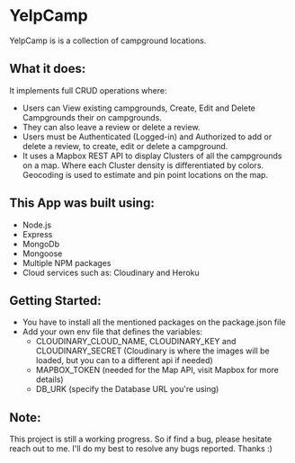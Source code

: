 # YelpCamp
YelpCamp is is a collection of campground locations.  

## What it does:
It implements full CRUD operations where:  
- Users can View existing campgrounds, Create, Edit and Delete Campgrounds their on campgrounds. 
- They can also leave a review or delete a review.  
- Users must be Authenticated (Logged-in) and Authorized to add or delete a review, to create, edit or delete a campground. 
- It uses a Mapbox REST API to display Clusters of all the campgrounds on a map. Where each Cluster density is differentiated by colors. Geocoding is used to estimate and pin point locations on the map.


## This App was built using:
- Node.js
- Express
- MongoDb
- Mongoose
- Multiple NPM packages
- Cloud services such as: Cloudinary and Heroku


## Getting Started:
- You have to install all the mentioned packages on the package.json file
- Add your own env file that defines the variables: 
  - CLOUDINARY_CLOUD_NAME, CLOUDINARY_KEY and CLOUDINARY_SECRET (Cloudinary is where the images will be loaded, but you can to a different api if needed)
  - MAPBOX_TOKEN (needed for the Map API, visit Mapbox for more details)
  - DB_URK (specify the Database URL you're using)


## Note:
This project is still a working progress. So if find a bug, please hesitate reach out to me. 
I'll do my best to resolve any bugs reported. Thanks :)
